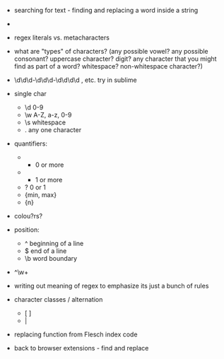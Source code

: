 - searching for text - finding and replacing a word inside a string
- 

- regex literals vs. metacharacters

- what are "types" of characters? (any possible vowel? any possible consonant? uppercase character? digit? any character that you might find as part of a word? whitespace? non-whitespace character?)

- \d\d\d-\d\d\d-\d\d\d\d , etc. try in sublime

- single char
  - \d   0-9
  - \w   A-Z, a-z, 0-9
  - \s   whitespace
  - .    any one character

- quantifiers:
  - *   0 or more
  - +   1 or more
  - ?   0 or 1
  - {min, max} 
  - {n}

- colou?rs?

- position:
  - ^   beginning of a line
  - $   end of a line
  - \b  word boundary

- ^\w+

- writing out meaning of regex to emphasize its just a bunch of rules

- character classes / alternation
  - [ ]
  - |


 
- replacing function from Flesch index code

- back to browser extensions - find and replace
